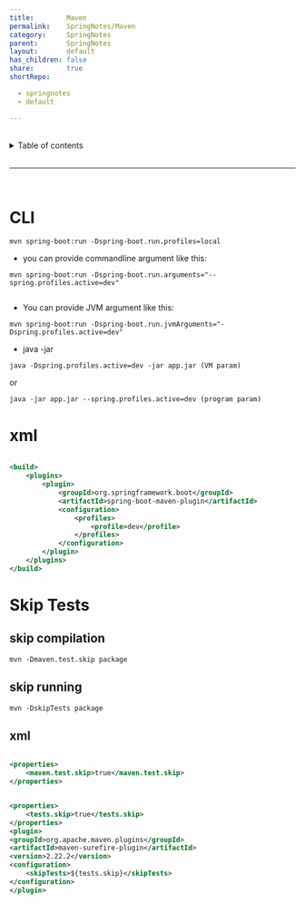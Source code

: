 ```yaml
---
title:        Maven
permalink:    SpringNotes/Maven
category:     SpringNotes
parent:       SpringNotes
layout:       default
has_children: false
share:        true
shortRepo:

  - springnotes
  - default

---
```



<br/>  

<details markdown="block">  
<summary>  
Table of contents  
</summary>  
{: .text-delta }  
1. TOC  
{:toc}  
</details>  

<br/>  

***  

<br/>  

# CLI

```shell  
mvn spring-boot:run -Dspring-boot.run.profiles=local  
```  

- you can provide commandline argument like this:

```shell  
mvn spring-boot:run -Dspring-boot.run.arguments="--spring.profiles.active=dev"  
  
```  

- You can provide JVM argument like this:

```shell  
mvn spring-boot:run -Dspring-boot.run.jvmArguments="-Dspring.profiles.active=dev"  
```  

- java -jar

```shell  
java -Dspring.profiles.active=dev -jar app.jar (VM param)  
```  

or

```shell  
java -jar app.jar --spring.profiles.active=dev (program param)  
```  

# xml

```xml  

<build>
    <plugins>
        <plugin>
            <groupId>org.springframework.boot</groupId>
            <artifactId>spring-boot-maven-plugin</artifactId>
            <configuration>
                <profiles>
                    <profile>dev</profile>
                </profiles>
            </configuration>
        </plugin>
    </plugins>
</build>  
```  

# Skip Tests

## skip compilation

 ```shell  
mvn -Dmaven.test.skip package  
```  

## skip running

```shell  
mvn -DskipTests package  
```  

## xml

```xml  

<properties>
    <maven.test.skip>true</maven.test.skip>
</properties>  
```  

```xml  

<properties>
    <tests.skip>true</tests.skip>
</properties>
<plugin>
<groupId>org.apache.maven.plugins</groupId>
<artifactId>maven-surefire-plugin</artifactId>
<version>2.22.2</version>
<configuration>
    <skipTests>${tests.skip}</skipTests>
</configuration>
</plugin>  
```